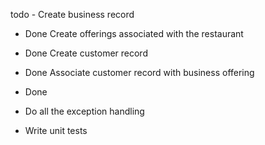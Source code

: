 todo - 
Create business record 
- Done
Create offerings associated with the restaurant
- Done
Create customer record
- Done
Associate customer record with business offering
- Done

- Do all the exception handling
- Write unit tests